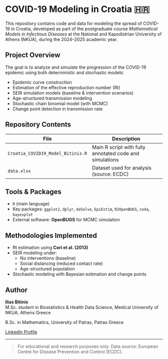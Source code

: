 
# COVID-19 Modeling in Croatia 🇭🇷

This repository contains code and data for modeling the spread of COVID-19 in Croatia, developed as part of the postgraduate course *Mathematical Models in Infectious Diseases* at the National and Kapodistrian University of Athens (NKUA), during the 2024–2025 academic year.

##  Project Overview

The goal is to analyze and simulate the progression of the COVID-19 epidemic using both deterministic and stochastic models:

- Epidemic curve construction
- Estimation of the effective reproduction number (Rt)
- SEIR simulation models (baseline & intervention scenarios)
- Age-structured transmission modeling
- Stochastic chain binomial model (with MCMC)
- Change point detection in transmission rate

##  Repository Contents

| File                            | Description                                                  |
|---------------------------------|--------------------------------------------------------------|
| `Croatia_COVID19_Model_Bitinis.R` | Main R script with fully annotated code and simulations      |
| `data.xlsx`                     | Dataset used for analysis (source: ECDC)                     |


##  Tools & Packages

- `R` (main language)
- Key packages: `ggplot2`, `dplyr`, `deSolve`, `EpiEstim`, `R2OpenBUGS`, `coda`, `bayesplot`
- External software: **OpenBUGS** for MCMC simulation

##  Methodologies Implemented

- Rt estimation using **Cori et al. (2013)**
- SEIR modeling under:
  - No interventions (baseline)
  - Social distancing (reduced contact rate)
  - Age-structured population
- Stochastic modeling with Bayesian estimation and change points

##  Author

**Ilias Bitinis**  
M.Sc. student in Biostatistics & Health Data Science, Medical University of NKUA, Athens Greece

B.Sc.  in Mathematics, University of Patras, Patras Greece

[LinkedIn Profile](https://www.linkedin.com/in/ilias-bitinis-77b158260)

---

> For educational and research purposes only. Data source: European Centre for Disease Prevention and Control (ECDC).
